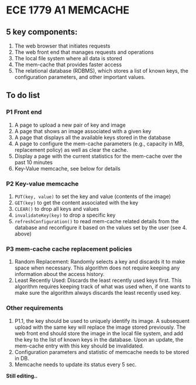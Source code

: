 # ECE 1779 A1 MEMCACHE
## 5 key components:
1. The web browser that initiates requests
2. The web front end that manages requests and operations
3. The local file system where all data is stored
4. The mem-cache that provides faster access
5. The relational database (RDBMS), which stores a list of known keys, the configuration parameters, and other important values.

## To do list
### P1 Front end 
1. A page to upload a new pair of key and image
2. A page that shows an image associated with a given key
3. A page that displays all the available keys stored in the database
4. A page to configure the mem-cache parameters (e.g., capacity in MB, replacement policy) as well as clear the cache. 
5. Display a page with the current statistics for the mem-cache over the past 10 minutes
6. Key-Value memcache, see below for details

### P2 Key-value memcache
1. `PUT(key, value)` to set the key and value (contents of the image)
2. `GET(key)` to get the content associated with the key
3. `CLEAR()` to drop all keys and values
4. `invalidateKey(key)` to drop a specific key
5. `refreshConfiguration()` to read mem-cache related details from the database and reconfigure it based on the values set by the user (see 4. above)

### P3 mem-cache cache replacement policies
1. Random Replacement: Randomly selects a key and discards it to make space when necessary. This algorithm does not require keeping any information about the access history.
2. Least Recently Used: Discards the least recently used keys first. This algorithm requires keeping track of what was used when, if one wants to make sure the algorithm always discards the least recently used key.

### Other requirements
1. P1.1, the key should be used to uniquely identify its image. A subsequent upload with the same key will replace the image stored previously. The web front end should store the image in the local file system, and add the key to the list of known keys in the database. Upon an update, the mem-cache entry with this key should be invalidated.
2. Configuration parameters and statistic of memcache needs to be stored in DB.
3. Memcache needs to update its status every 5 sec.

**Still editing..**